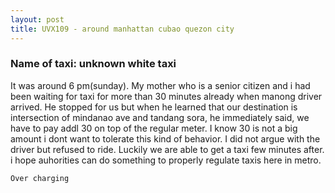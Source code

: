 ```yaml
---
layout: post
title: UVX109 - around manhattan cubao quezon city
---
```


### Name of taxi: unknown white taxi

It was around 6 pm(sunday). My mother who is a senior citizen and i had been waiting for taxi for more than 30 minutes already when manong driver arrived. He stopped for us but when he learned that our destination is intersection of mindanao ave and tandang sora, he immediately said, we have to pay addl 30 on top of the regular meter. I know 30 is not a big amount i dont want to tolerate this kind of behavior. I did not argue with the driver but refused to ride. Luckily we are able to get a taxi few minutes after.
i hope auhorities can do something to properly regulate taxis here in metro.

```Over charging```
